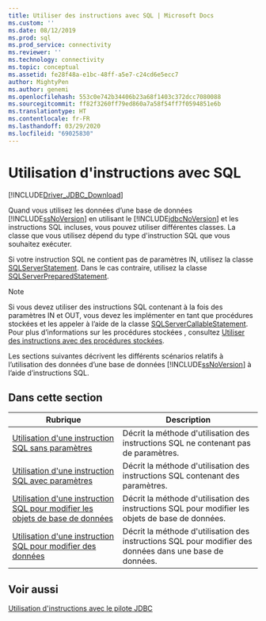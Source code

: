 ```yaml
---
title: Utiliser des instructions avec SQL | Microsoft Docs
ms.custom: ''
ms.date: 08/12/2019
ms.prod: sql
ms.prod_service: connectivity
ms.reviewer: ''
ms.technology: connectivity
ms.topic: conceptual
ms.assetid: fe28f48a-e1bc-48ff-a5e7-c24cd6e5ecc7
author: MightyPen
ms.author: genemi
ms.openlocfilehash: 553c0e742b34406b23a68f1403c372dcc7080088
ms.sourcegitcommit: ff82f3260ff79ed860a7a58f54ff7f0594851e6b
ms.translationtype: HT
ms.contentlocale: fr-FR
ms.lasthandoff: 03/29/2020
ms.locfileid: "69025830"
---
```

# <a name="using-statements-with-sql"></a>Utilisation d'instructions avec SQL

[!INCLUDE[Driver_JDBC_Download](../../includes/driver_jdbc_download.md)]

Quand vous utilisez les données d’une base de données [!INCLUDE[ssNoVersion](../../includes/ssnoversion-md.md)] en utilisant le [!INCLUDE[jdbcNoVersion](../../includes/jdbcnoversion_md.md)] et les instructions SQL incluses, vous pouvez utiliser différentes classes. La classe que vous utilisez dépend du type d'instruction SQL que vous souhaitez exécuter.  
  
Si votre instruction SQL ne contient pas de paramètres IN, utilisez la classe [SQLServerStatement](../../connect/jdbc/reference/sqlserverstatement-class.md). Dans le cas contraire, utilisez la classe [SQLServerPreparedStatement](../../connect/jdbc/reference/sqlserverpreparedstatement-class.md).  
  
> [!NOTE]  
> Si vous devez utiliser des instructions SQL contenant à la fois des paramètres IN et OUT, vous devez les implémenter en tant que procédures stockées et les appeler à l’aide de la classe [SQLServerCallableStatement](../../connect/jdbc/reference/sqlservercallablestatement-class.md). Pour plus d’informations sur les procédures stockées , consultez [Utiliser des instructions avec des procédures stockées](../../connect/jdbc/using-statements-with-stored-procedures.md).  
  
Les sections suivantes décrivent les différents scénarios relatifs à l’utilisation des données d’une base de données [!INCLUDE[ssNoVersion](../../includes/ssnoversion-md.md)] à l’aide d’instructions SQL.  

## <a name="in-this-section"></a>Dans cette section  

| Rubrique                                                                                                                        | Description                                                       |
| ---------------------------------------------------------------------------------------------------------------------------- | ----------------------------------------------------------------- |
| [Utilisation d'une instruction SQL sans paramètres](../../connect/jdbc/using-an-sql-statement-with-no-parameters.md)                 | Décrit la méthode d'utilisation des instructions SQL ne contenant pas de paramètres.   |
| [Utilisation d'une instruction SQL avec paramètres](../../connect/jdbc/using-an-sql-statement-with-parameters.md)                       | Décrit la méthode d'utilisation des instructions SQL contenant des paramètres.      |
| [Utilisation d'une instruction SQL pour modifier les objets de base de données](../../connect/jdbc/using-an-sql-statement-to-modify-database-objects.md) | Décrit la méthode d'utilisation des instructions SQL pour modifier les objets de base de données.   |
| [Utilisation d'une instruction SQL pour modifier des données](../../connect/jdbc/using-an-sql-statement-to-modify-data.md)                         | Décrit la méthode d'utilisation des instructions SQL pour modifier des données dans une base de données. |
  
## <a name="see-also"></a>Voir aussi

[Utilisation d'instructions avec le pilote JDBC](../../connect/jdbc/using-statements-with-the-jdbc-driver.md)  
